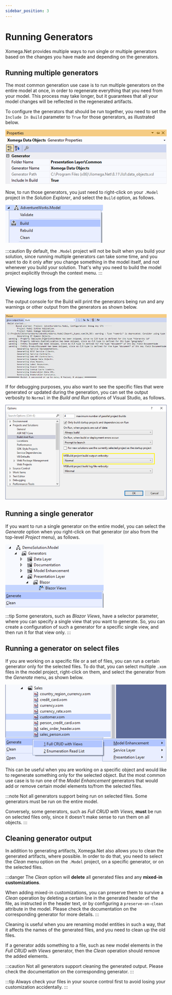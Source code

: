 ```yaml
---
sidebar_position: 3
---
```


# Running Generators

Xomega.Net provides multiple ways to run single or multiple generators based on the changes you have made and depending on the generators.

## Running multiple generators

The most common generation use case is to run multiple generators on the entire model at once, in order to regenerate everything that you need from your model. This process may take longer, but it guarantees that all your model changes will be reflected in the regenerated artifacts.

To configure the generators that should be run together, you need to set the `Include In Build` parameter to `True` for those generators, as illustrated below.

![Common parameters](img/params-common.png)

Now, to run those generators, you just need to right-click on your `.Model` project in the *Solution Explorer*, and select the `Build` option, as follows.

![Build menu.png](img/build-menu.png)

:::caution
By default, the `.Model` project will not be built when you build your solution, since running multiple generators can take some time, and you want to do it only after you change something in the model itself, and not whenever you build your solution. That's why you need to build the model project explicitly through the context menu.
:::

## Viewing logs from the generation

The output console for the Build will print the generators being run and any warnings or other output from the generators as shown below.

![Build output.png](img/build-output.png)

If for debugging purposes, you also want to see the specific files that were generated or updated during the generation, you can set the output verbosity to `Normal` in the *Build and Run* options of Visual Studio, as follows.

![Verbosity setting](img/verbosity.png)

## Running a single generator

If you want to run a single generator on the entire model, you can select the *Generate* option when you right-click on that generator (or also from the top-level *Project* menu), as follows.

![Generate menu](img/generate-menu.png)

:::tip
Some generators, such as *Blazor Views*, have a selector parameter, where you can specify a single view that you want to generate. So, you can create a configuration of such a generator for a specific single view, and then run it for that view only.
:::

## Running a generator on select files

If you are working on a specific file or a set of files, you can run a certain generator only for the selected files. To do that, you can select multiple `.xom` files in the model project, right-click on them, and select the generator from the *Generate* menu, as shown below.

![Generate select](img/generate-multiple.png)

This can be useful when you are working on a specific object and would like to regenerate something only for the selected object. But the most common use case is to run one of the *Model Enhancement* generators that would add or remove certain model elements to/from the selected files.

:::note
Not all generators support being run on selected files. Some generators must be run on the entire model.

Conversely, some generators, such as *Full CRUD with Views*, **must** be run on selected files only, since it doesn't make sense to run them on all objects.
:::

## Cleaning generator output

In addition to generating artifacts, Xomega.Net also allows you to clean the generated artifacts, where possible. In order to do that, you need to select the *Clean* menu option on the `.Model` project, on a specific generator, or on the selected files.

:::danger
The *Clean* option will **delete** all generated files and any **mixed-in customizations**.

When adding mixed-in customizations, you can preserve them to survive a *Clean* operation by deleting a certain line in the generated header of the file, as instructed in the header text, or by configuring a `preserve-on-clean` attribute in the model. Please check the documentation on the corresponding generator for more details.
:::

Cleaning is useful when you are renaming model entities in such a way, that it affects the names of the generated files, and you need to clean up the old files.

If a generator adds something to a file, such as new model elements in the *Full CRUD with Views* generator, then the *Clean* operation should remove the added elements.

:::caution
Not all generators support cleaning the generated output. Please check the documentation on the corresponding generator.
:::

:::tip
Always check your files in your source control first to avoid losing your customization accidentally.
:::